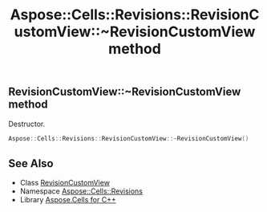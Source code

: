 ﻿---
title: Aspose::Cells::Revisions::RevisionCustomView::~RevisionCustomView method
linktitle: ~RevisionCustomView
second_title: Aspose.Cells for C++ API Reference
description: 'Aspose::Cells::Revisions::RevisionCustomView::~RevisionCustomView method. Destructor in C++.'
type: docs
weight: 200
url: /cpp/aspose.cells.revisions/revisioncustomview/~revisioncustomview/
---
## RevisionCustomView::~RevisionCustomView method


Destructor.

```cpp
Aspose::Cells::Revisions::RevisionCustomView::~RevisionCustomView()
```

## See Also

* Class [RevisionCustomView](../)
* Namespace [Aspose::Cells::Revisions](../../)
* Library [Aspose.Cells for C++](../../../)
